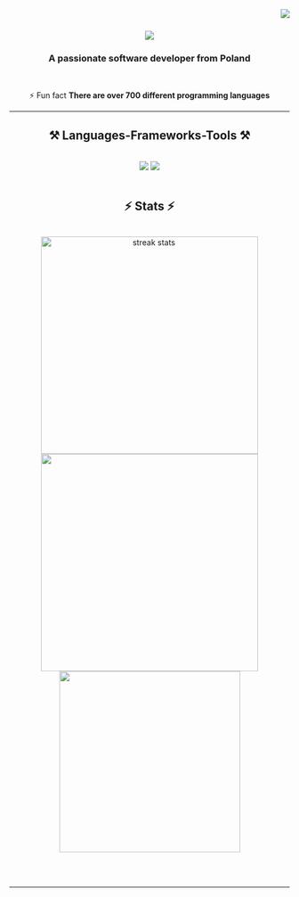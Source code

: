 <img align="right" src="https://visitor-badge.laobi.icu/badge?page_id=kozord123.kozord123" />

<h1 align="center">
    <img src="https://readme-typing-svg.herokuapp.com/?font=Righteous&size=35&center=true&vCenter=true&width=500&height=70&duration=4000&lines=Hi+There!+👋;+I'm+Kozord123!;" />
</h1>

<h3 align="center">A passionate software developer from Poland</h3>

<br/>

<div align="center">
 
⚡ Fun fact **There are over 700 different programming languages**

 </div>
 


 <hr/>
 
<h2 align="center">⚒️ Languages-Frameworks-Tools ⚒️</h2>
<br/>
<div align="center">
    <img src="https://skillicons.dev/icons?i=vscode,github,git,kotlin" />
    <img src="https://skillicons.dev/icons?i=gradle,idea,mongodb,java,mysql,arduino" /><br>
</div>

<br/>

<h2 align="center">⚡ Stats ⚡</h2>
<br>
<div align=center>
  <img width=390 src="https://github-readme-streak-stats.herokuapp.com/?user=kozord123&theme=react&hide_border=true" alt="streak stats"/>
  <img width=390 src="https://github-readme-stats.vercel.app/api?username=kozord123&theme=react&show_icons=true&hide_border=true&count_private=true" />
  <br/>
  <img width=325 align="center" src="https://github-readme-stats.vercel.app/api?username=kozord123&theme=react&show_icons=true&hide_border=true&count_private=true" />
</div>

<br/><br/>

<hr/>

<br/>

<div align="center">

<br/>
